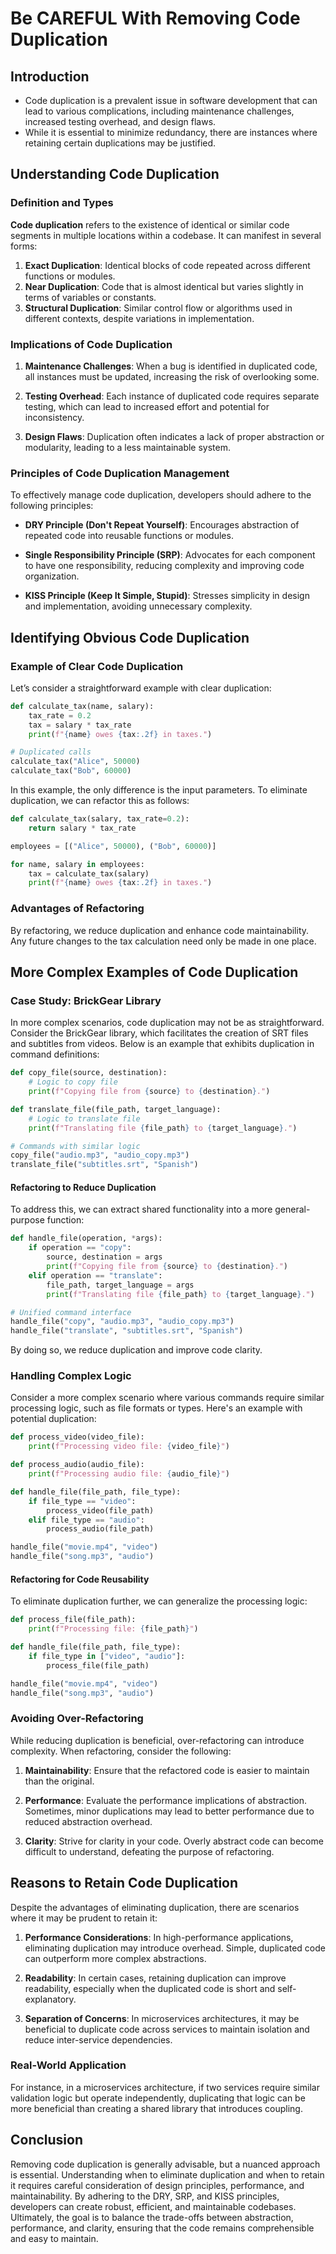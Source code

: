 # Be CAREFUL With Removing Code Duplication

## Introduction

- Code duplication is a prevalent issue in software development that can lead to various complications, including maintenance challenges, increased testing overhead, and design flaws. 
- While it is essential to minimize redundancy, there are instances where retaining certain duplications may be justified. 

## Understanding Code Duplication

### Definition and Types

**Code duplication** refers to the existence of identical or similar code segments in multiple locations within a codebase. It can manifest in several forms:

1. **Exact Duplication**: Identical blocks of code repeated across different functions or modules.
2. **Near Duplication**: Code that is almost identical but varies slightly in terms of variables or constants.
3. **Structural Duplication**: Similar control flow or algorithms used in different contexts, despite variations in implementation.

### Implications of Code Duplication

1. **Maintenance Challenges**: When a bug is identified in duplicated code, all instances must be updated, increasing the risk of overlooking some.
   
2. **Testing Overhead**: Each instance of duplicated code requires separate testing, which can lead to increased effort and potential for inconsistency.

3. **Design Flaws**: Duplication often indicates a lack of proper abstraction or modularity, leading to a less maintainable system.

### Principles of Code Duplication Management

To effectively manage code duplication, developers should adhere to the following principles:

- **DRY Principle (Don't Repeat Yourself)**: Encourages abstraction of repeated code into reusable functions or modules.
  
- **Single Responsibility Principle (SRP)**: Advocates for each component to have one responsibility, reducing complexity and improving code organization.

- **KISS Principle (Keep It Simple, Stupid)**: Stresses simplicity in design and implementation, avoiding unnecessary complexity.

## Identifying Obvious Code Duplication

### Example of Clear Code Duplication

Let’s consider a straightforward example with clear duplication:

```python
def calculate_tax(name, salary):
    tax_rate = 0.2
    tax = salary * tax_rate
    print(f"{name} owes {tax:.2f} in taxes.")

# Duplicated calls
calculate_tax("Alice", 50000)
calculate_tax("Bob", 60000)
```

In this example, the only difference is the input parameters. To eliminate duplication, we can refactor this as follows:

```python
def calculate_tax(salary, tax_rate=0.2):
    return salary * tax_rate

employees = [("Alice", 50000), ("Bob", 60000)]

for name, salary in employees:
    tax = calculate_tax(salary)
    print(f"{name} owes {tax:.2f} in taxes.")
```

### Advantages of Refactoring

By refactoring, we reduce duplication and enhance code maintainability. Any future changes to the tax calculation need only be made in one place.

## More Complex Examples of Code Duplication

### Case Study: BrickGear Library

In more complex scenarios, code duplication may not be as straightforward. Consider the BrickGear library, which facilitates the creation of SRT files and subtitles from videos. Below is an example that exhibits duplication in command definitions:

```python
def copy_file(source, destination):
    # Logic to copy file
    print(f"Copying file from {source} to {destination}.")

def translate_file(file_path, target_language):
    # Logic to translate file
    print(f"Translating file {file_path} to {target_language}.")

# Commands with similar logic
copy_file("audio.mp3", "audio_copy.mp3")
translate_file("subtitles.srt", "Spanish")
```

#### Refactoring to Reduce Duplication

To address this, we can extract shared functionality into a more general-purpose function:

```python
def handle_file(operation, *args):
    if operation == "copy":
        source, destination = args
        print(f"Copying file from {source} to {destination}.")
    elif operation == "translate":
        file_path, target_language = args
        print(f"Translating file {file_path} to {target_language}.")

# Unified command interface
handle_file("copy", "audio.mp3", "audio_copy.mp3")
handle_file("translate", "subtitles.srt", "Spanish")
```

By doing so, we reduce duplication and improve code clarity.

### Handling Complex Logic

Consider a more complex scenario where various commands require similar processing logic, such as file formats or types. Here's an example with potential duplication:

```python
def process_video(video_file):
    print(f"Processing video file: {video_file}")

def process_audio(audio_file):
    print(f"Processing audio file: {audio_file}")

def handle_file(file_path, file_type):
    if file_type == "video":
        process_video(file_path)
    elif file_type == "audio":
        process_audio(file_path)

handle_file("movie.mp4", "video")
handle_file("song.mp3", "audio")
```

#### Refactoring for Code Reusability

To eliminate duplication further, we can generalize the processing logic:

```python
def process_file(file_path):
    print(f"Processing file: {file_path}")

def handle_file(file_path, file_type):
    if file_type in ["video", "audio"]:
        process_file(file_path)

handle_file("movie.mp4", "video")
handle_file("song.mp3", "audio")
```

### Avoiding Over-Refactoring

While reducing duplication is beneficial, over-refactoring can introduce complexity. When refactoring, consider the following:

1. **Maintainability**: Ensure that the refactored code is easier to maintain than the original.
   
2. **Performance**: Evaluate the performance implications of abstraction. Sometimes, minor duplications may lead to better performance due to reduced abstraction overhead.

3. **Clarity**: Strive for clarity in your code. Overly abstract code can become difficult to understand, defeating the purpose of refactoring.

## Reasons to Retain Code Duplication

Despite the advantages of eliminating duplication, there are scenarios where it may be prudent to retain it:

1. **Performance Considerations**: In high-performance applications, eliminating duplication may introduce overhead. Simple, duplicated code can outperform more complex abstractions.

2. **Readability**: In certain cases, retaining duplication can improve readability, especially when the duplicated code is short and self-explanatory.

3. **Separation of Concerns**: In microservices architectures, it may be beneficial to duplicate code across services to maintain isolation and reduce inter-service dependencies.

### Real-World Application

For instance, in a microservices architecture, if two services require similar validation logic but operate independently, duplicating that logic can be more beneficial than creating a shared library that introduces coupling.

## Conclusion

Removing code duplication is generally advisable, but a nuanced approach is essential. Understanding when to eliminate duplication and when to retain it requires careful consideration of design principles, performance, and maintainability. By adhering to the DRY, SRP, and KISS principles, developers can create robust, efficient, and maintainable codebases. 
Ultimately, the goal is to balance the trade-offs between abstraction, performance, and clarity, ensuring that the code remains comprehensible and easy to maintain.
